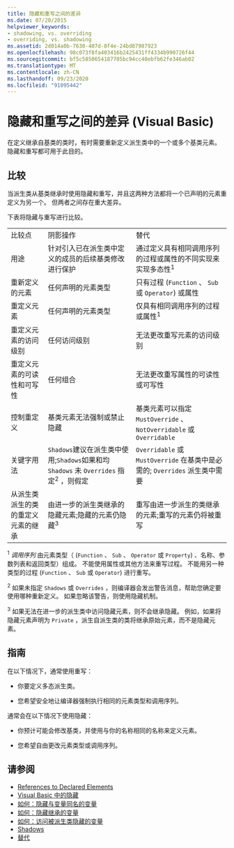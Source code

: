 ```yaml
---
title: 隐藏和重写之间的差异
ms.date: 07/20/2015
helpviewer_keywords:
- shadowing, vs. overriding
- overriding, vs. shadowing
ms.assetid: 2d014a0b-7630-407d-8f4e-24bd87987923
ms.openlocfilehash: 98c073f8fa403416b2425431ff4334b990726f44
ms.sourcegitcommit: bf5c5850654187705bc94cc40ebfb62fe346ab02
ms.translationtype: MT
ms.contentlocale: zh-CN
ms.lasthandoff: 09/23/2020
ms.locfileid: "91095442"
---
```

# <a name="differences-between-shadowing-and-overriding-visual-basic"></a>隐藏和重写之间的差异 (Visual Basic)

在定义继承自基类的类时，有时需要重新定义派生类中的一个或多个基类元素。 隐藏和重写都可用于此目的。  
  
## <a name="comparison"></a>比较  

 当派生类从基类继承时使用隐藏和重写，并且这两种方法都将一个已声明的元素重定义为另一个。 但两者之间存在重大差异。  
  
 下表将隐藏与重写进行比较。  
  
||||  
|---|---|---|  
|比较点|阴影操作|替代|  
|用途|针对引入已在派生类中定义的成员的后续基类修改进行保护|通过定义具有相同调用序列的过程或属性的不同实现来实现多态性<sup>1</sup>|  
|重新定义的元素|任何声明的元素类型|只有过程 (`Function` 、 `Sub` 或 `Operator`) 或属性|  
|重定义元素|任何声明的元素类型|仅具有相同调用序列的过程或属性<sup>1</sup>|  
|重定义元素的访问级别|任何访问级别|无法更改重写元素的访问级别|  
|重定义元素的可读性和可写性|任何组合|无法更改重写属性的可读性或可写性|  
|控制重定义|基类元素无法强制或禁止隐藏|基类元素可以指定 `MustOverride` 、 `NotOverridable` 或 `Overridable`|  
|关键字用法|`Shadows`建议在派生类中使用;`Shadows`如果和均 `Shadows` 未 `Overrides` 指定<sup>2</sup> ，则假定|`Overridable` 或 `MustOverride` 在基类中是必需的; `Overrides` 派生类中需要|  
|从派生类派生的类的重定义元素的继承|由进一步的派生类继承的隐藏元素;隐藏的元素仍隐藏<sup>3</sup>|重写由进一步派生的类继承的元素;重写的元素仍将被重写|  
  
 <sup>1</sup> *调用序列* 由元素类型（ (`Function` 、 `Sub` 、 `Operator` 或 `Property`) 、名称、参数列表和返回类型）组成。 不能使用属性或其他方法来重写过程。 不能用另一种类型的过程 (`Function` 、 `Sub` 或 `Operator`) 进行重写。  
  
 <sup>2</sup> 如果未指定 `Shadows` 或 `Overrides` ，则编译器会发出警告消息，帮助您确定要使用哪种重新定义。 如果忽略该警告，则使用隐藏机制。  
  
 <sup>3</sup> 如果无法在进一步的派生类中访问隐藏元素，则不会继承隐藏。 例如，如果将隐藏元素声明为 `Private` ，派生自派生类的类将继承原始元素，而不是隐藏元素。  
  
## <a name="guidelines"></a>指南  

 在以下情况下，通常使用重写：  
  
- 你要定义多态派生类。  
  
- 您希望安全地让编译器强制执行相同的元素类型和调用序列。  
  
 通常会在以下情况下使用隐藏：  
  
- 你预计可能会修改基类，并使用与你的名称相同的名称来定义元素。  
  
- 您希望自由更改元素类型或调用序列。  
  
## <a name="see-also"></a>请参阅

- [References to Declared Elements](references-to-declared-elements.md)
- [Visual Basic 中的隐藏](shadowing.md)
- [如何：隐藏与变量同名的变量](how-to-hide-a-variable-with-the-same-name-as-your-variable.md)
- [如何：隐藏继承的变量](how-to-hide-an-inherited-variable.md)
- [如何：访问被派生类隐藏的变量](how-to-access-a-variable-hidden-by-a-derived-class.md)
- [Shadows](../../../language-reference/modifiers/shadows.md)
- [替代](../../../language-reference/modifiers/overrides.md)
